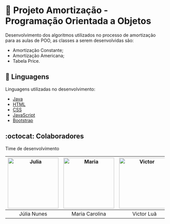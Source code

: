 # :rocket: Projeto Amortização - Programação Orientada a Objetos

Desenvolvimento dos algoritmos utilizados no processo de amortização para as aulas de POO, as classes a serem desenvolvidas são: 

- Amortização Constante;
- Amortização Americana;
- Tabela Price.

## :pencil: Linguagens
Linguagens utilizadas no desenvolvimento:
- [Java](https://www.oracle.com/br/Java/)
- [HTML](https://developer.mozilla.org/pt-BR/docs/Web/HTML)
- [CSS](https://developer.mozilla.org/pt-BR/docs/Web/CSS)
- [JavaScript](https://developer.mozilla.org/pt-BR/docs/Web/Javascript)
- [Bootstrap](https://getbootstrap.com/)

## :octocat: Colaboradores

Time de desenvolvimento

| <img src="https://avatars1.githubusercontent.com/u/51297236?s=160&v=4" alt="Julia" width="160" /> | <img src="https://avatars1.githubusercontent.com/u/50643879?s=160&v=4" alt="Maria" width="160" /> | <img src="https://avatars1.githubusercontent.com/u/56847759?s=160&v=4" alt="Victor" width="160" /> | 
|:-----------------------------------------------------------------------:|:------------------------------------------------------------------------:|:------------------------------------------------------------------------:|
| Júlia Nunes | Maria Carolina | Victor Luã |
